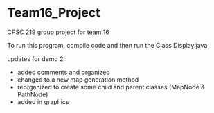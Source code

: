 # Team16_Project
CPSC 219 group project for team 16

To run this program, compile code and then run the Class Display.java

updates for demo 2:
- added comments and organized
- changed to a new map generation method
- reorganized to create some child and parent classes (MapNode & PathNode)
- added in graphics
